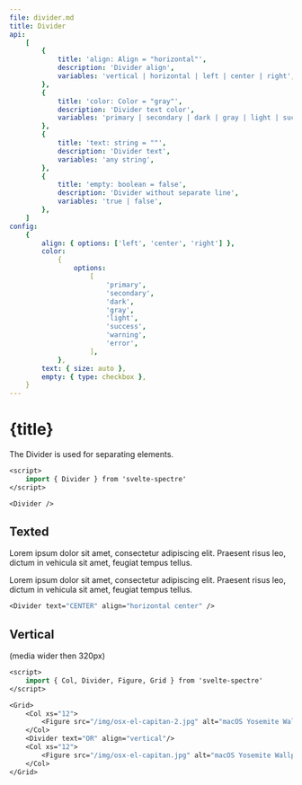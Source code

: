 ```yaml
---
file: divider.md
title: Divider
api:
    [
        {
            title: 'align: Align = "horizontal"',
            description: 'Divider align',
            variables: 'vertical | horizontal | left | center | right',
        },
        {
            title: 'color: Color = "gray"',
            description: 'Divider text color',
            variables: 'primary | secondary | dark | gray | light | success | warning | error',
        },
        {
            title: 'text: string = ""',
            description: 'Divider text',
            variables: 'any string',
        },
        {
            title: 'empty: boolean = false',
            description: 'Divider without separate line',
            variables: 'true | false',
        },
    ]
config:
    {
        align: { options: ['left', 'center', 'right'] },
        color:
            {
                options:
                    [
                        'primary',
                        'secondary',
                        'dark',
                        'gray',
                        'light',
                        'success',
                        'warning',
                        'error',
                    ],
            },
        text: { size: auto },
        empty: { type: checkbox },
    }
---
```


<script>
    import { base } from '$app/paths';
    import {Divider, Col, Figure, Grid} from '$lib'
    import Knobs from '../_knobs.svelte'
    import {media} from '../../_media'

    let state = { align: 'center', color: 'gray', text: 'CENTER' }
</script>

# {title}

The Divider is used for separating elements.

<p>
    <Divider color={state.color} />
</p>

```sv
<script>
    import { Divider } from 'svelte-spectre'
</script>

<Divider />
```

## Texted

Lorem ipsum dolor sit amet, consectetur adipiscing elit. Praesent risus leo,
dictum in vehicula sit amet, feugiat tempus tellus.

<p>
    <Divider text={state.text} align={`horizontal ${state.align}`} color={state.color} empty={state.empty} />
</p>

Lorem ipsum dolor sit amet, consectetur adipiscing elit. Praesent risus leo,
dictum in vehicula sit amet, feugiat tempus tellus.

<p>
    <Knobs bind:state={state} {config}/>
</p>

```sv
<Divider text="CENTER" align="horizontal center" />
```

## Vertical

(media wider then 320px)

<Grid>
    <Col xs="12">
        <Figure src="{base}/img/osx-el-capitan-2.jpg" alt="macOS Yosemite Wallpaper" cover></Figure>
    </Col>
    <Divider text="OR" align={$media.xs ? 'horizontal center' : 'vertical'} />
    <Col xs="12">
        <Figure src="{base}/img/osx-el-capitan.jpg" alt="macOS Yosemite Wallpaper" cover></Figure>
    </Col>
</Grid>

```sv
<script>
    import { Col, Divider, Figure, Grid } from 'svelte-spectre'
</script>

<Grid>
    <Col xs="12">
        <Figure src="/img/osx-el-capitan-2.jpg" alt="macOS Yosemite Wallpaper"/>
    </Col>
    <Divider text="OR" align="vertical"/>
    <Col xs="12">
        <Figure src="/img/osx-el-capitan.jpg" alt="macOS Yosemite Wallpaper"/>
    </Col>
</Grid>
```
